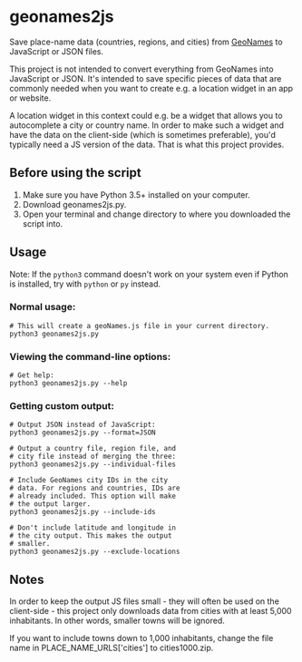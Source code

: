 # geonames2js

Save place-name data (countries, regions, and cities) from [GeoNames](https://www.geonames.org/) to JavaScript or JSON files.

This project is not intended to convert everything from GeoNames into JavaScript or JSON. It's intended to save specific pieces of data that are commonly needed when you want to create e.g. a location widget in an app or website.

A location widget in this context could e.g. be a widget that allows you to autocomplete a city or country name. In order to make such a widget and have the data on the client-side (which is sometimes preferable), you'd typically need a JS version of the data. That is what this project provides.



## Before using the script

1. Make sure you have Python 3.5+ installed on your computer.
1. Download geonames2js.py.
1. Open your terminal and change directory to where you downloaded the script into.



## Usage

Note: If the ```python3``` command doesn't work on your system even if Python is installed, try with ```python``` or ```py``` instead.

### Normal usage:
```shell
# This will create a geoNames.js file in your current directory.
python3 geonames2js.py
```

### Viewing the command-line options:
```shell
# Get help:
python3 geonames2js.py --help
```

### Getting custom output:
```shell
# Output JSON instead of JavaScript:
python3 geonames2js.py --format=JSON

# Output a country file, region file, and
# city file instead of merging the three:
python3 geonames2js.py --individual-files

# Include GeoNames city IDs in the city
# data. For regions and countries, IDs are
# already included. This option will make
# the output larger.
python3 geonames2js.py --include-ids

# Don't include latitude and longitude in
# the city output. This makes the output
# smaller.
python3 geonames2js.py --exclude-locations

```



## Notes

In order to keep the output JS files small - they will often be used on the client-side - this project only downloads data from cities with at least 5,000 inhabitants. In other words, smaller towns will be ignored.

If you want to include towns down to 1,000 inhabitants, change the file name in PLACE_NAME_URLS['cities'] to cities1000.zip.
